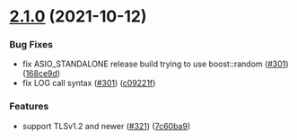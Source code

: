 # [2.1.0](https://github.com/socketio/socket.io-client-cpp/compare/2.0.0...2.1.0) (2021-10-12)


### Bug Fixes

* fix ASIO_STANDALONE release build trying to use boost::random ([#301](https://github.com/socketio/socket.io-client-cpp/issues/301)) ([168ce9d](https://github.com/socketio/socket.io-client-cpp/commit/168ce9d10b4ac667c43fe16b4cf530f6a3749235))
* fix LOG call syntax ([#301](https://github.com/socketio/socket.io-client-cpp/issues/301)) ([c09221f](https://github.com/socketio/socket.io-client-cpp/commit/c09221f357effe1a5a0fc0e7d7902eba1ab0484d))


### Features

* support TLSv1.2 and newer ([#321](https://github.com/socketio/socket.io-client-cpp/issues/321)) ([7c60ba9](https://github.com/socketio/socket.io-client-cpp/commit/7c60ba9d1e5e58de57f127025bcf69f4baecd2b4))



